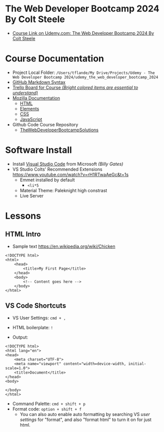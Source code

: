 
# The Web Developer Bootcamp 2024 By Colt Steele

- [Course Link on Udemy.com: The Web Developer Bootcamp 2024 By Colt Steele](https://www.udemy.com/share/101W9C3@tnDbvQIOfdQtnl4Ik-tzoOyk3E8v5IoZV1TSct5vvUCZb89h8-mBdqoGD9aHCYHM/)


# Course Documentation
- Project Local Folder: ```/Users/tflande/My Drive/Projects/Udemy - The Web Developer Bootcamp 2024/udemy_the_web_developer_bootcamp_2024```
- [GitHub Markdown Syntax](https://docs.github.com/en/get-started/writing-on-github/getting-started-with-writing-and-formatting-on-github/basic-writing-and-formatting-syntax)
- [Trello Board for Course *(Bright colored items are essential to understand)*](https://trello.com/b/0PVRE1XQ/web-developer-bootcamp)
- [Mozilla Documentation](https://developer.mozilla.org/en-US/docs/Web) 
   - [HTML](https://developer.mozilla.org/en-US/docs/Web/HTML)
   - [Elements](https://developer.mozilla.org/en-US/docs/Web/HTML/Element)
   - [CSS](https://developer.mozilla.org/en-US/docs/Web/CSS)
   - [JavaScript](https://developer.mozilla.org/en-US/docs/Web/JavaScript)
- Github Code Course Repository
  - [TheWebDeveloperBootcampSolutions](https://github.com/Colt/TheWebDeveloperBootcampSolutions)

# Software Install
- Install [Visual Studio Code](https://code.visualstudio.com/Download) from Microsoft *(Billy Gates)*
- VS Studio Colts' Recommended Extensions https://www.youtube.com/watch?v=rH1RTwaAeGc&t=1s
  - Emmet installed by default
    - `<li*5`
  - Material Theme: Paleknight high constrast
  - Live Server


# Lessons
## HTML Intro
- Sample text https://en.wikipedia.org/wiki/Chicken

```
<!DOCTYPE html>
<html>
    <head>
        <title>My First Page</title>
    </head>
    <body>
        <!-- Content goes here -->
    </body>
</html>
```


## VS Code Shortcuts
- VS User Settings: `cmd + ,`
- HTML boilerplate: `!`

- Output:
```
<!DOCTYPE html>
<html lang="en">
<head>
    <meta charset="UTF-8">
    <meta name="viewport" content="width=device-width, initial-scale=1.0">
    <title>Document</title>
</head>
<body>
    
</body>
</html>
```
- Command Palette: `cmd + shift + p`
- Format code: `option + shift + f`
  - You can also auto enable auto formatting by searching VS *user settings* for "format", and also "format html" to turn it on for just html.